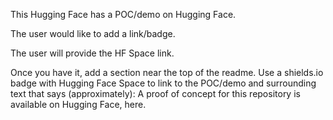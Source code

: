 This Hugging Face has a POC/demo on Hugging Face.

The user would like to add a link/badge.

The user will provide the HF Space link.

Once you have it, add a section near the top of the readme. Use a shields.io badge with Hugging Face Space to link to the POC/demo and surrounding text that says (approximately): A proof of concept for this repository is available on Hugging Face, here.